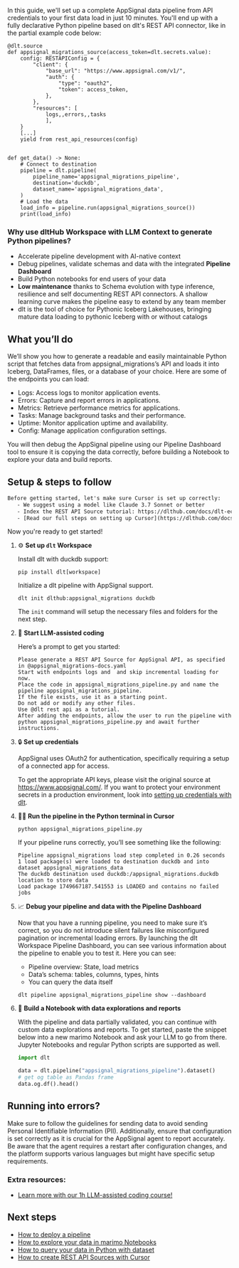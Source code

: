 In this guide, we'll set up a complete AppSignal data pipeline from API credentials to your first data load in just 10 minutes. You'll end up with a fully declarative Python pipeline based on dlt's REST API connector, like in the partial example code below:

```python-outcome
@dlt.source
def appsignal_migrations_source(access_token=dlt.secrets.value):
    config: RESTAPIConfig = {
        "client": {
            "base_url": "https://www.appsignal.com/v1/",
            "auth": {
                "type": "oauth2",
                "token": access_token,
            },
        },
        "resources": [
            logs,,errors,,tasks
            ],
    }
    [...]
    yield from rest_api_resources(config)


def get_data() -> None:
    # Connect to destination
    pipeline = dlt.pipeline(
        pipeline_name='appsignal_migrations_pipeline',
        destination='duckdb',
        dataset_name='appsignal_migrations_data', 
    )
    # Load the data
    load_info = pipeline.run(appsignal_migrations_source())
    print(load_info) 
```

### Why use dltHub Workspace with LLM Context to generate Python pipelines?

- Accelerate pipeline development with AI-native context
- Debug pipelines, validate schemas and data with the integrated **Pipeline Dashboard**
- Build Python notebooks for end users of your data
- **Low maintenance** thanks to Schema evolution with type inference, resilience and self documenting REST API connectors. A shallow learning curve makes the pipeline easy to extend by any team member
- dlt is the tool of choice for Pythonic Iceberg Lakehouses, bringing mature data loading to pythonic Iceberg with or without catalogs

## What you’ll do

We’ll show you how to generate a readable and easily maintainable Python script that fetches data from appsignal_migrations’s API and loads it into Iceberg, DataFrames, files, or a database of your choice. Here are some of the endpoints you can load:

- Logs: Access logs to monitor application events.
- Errors: Capture and report errors in applications.
- Metrics: Retrieve performance metrics for applications.
- Tasks: Manage background tasks and their performance.
- Uptime: Monitor application uptime and availability.
- Config: Manage application configuration settings.

You will then debug the AppSignal pipeline using our Pipeline Dashboard tool to ensure it is copying the data correctly, before building a Notebook to explore your data and build reports.

## Setup & steps to follow

```default
Before getting started, let's make sure Cursor is set up correctly:
   - We suggest using a model like Claude 3.7 Sonnet or better
   - Index the REST API Source tutorial: https://dlthub.com/docs/dlt-ecosystem/verified-sources/rest_api/ and add it to context as **@dlt rest api**
   - [Read our full steps on setting up Cursor](https://dlthub.com/docs/dlt-ecosystem/llm-tooling/cursor-restapi#23-configuring-cursor-with-documentation)
```

Now you're ready to get started!

1. ⚙️ **Set up `dlt` Workspace**
    
    Install dlt with duckdb support:
    ```shell
    pip install dlt[workspace]
    ```

    Initialize a dlt pipeline with AppSignal support.
    ```shell
    dlt init dlthub:appsignal_migrations duckdb
    ```

    The `init` command will setup the necessary files and folders for the next step.
    
2. 🤠 **Start LLM-assisted coding**
    
    Here’s a prompt to get you started:
    
    ```prompt
    Please generate a REST API Source for AppSignal API, as specified in @appsignal_migrations-docs.yaml 
    Start with endpoints logs and  and skip incremental loading for now. 
    Place the code in appsignal_migrations_pipeline.py and name the pipeline appsignal_migrations_pipeline. 
    If the file exists, use it as a starting point. 
    Do not add or modify any other files. 
    Use @dlt rest api as a tutorial. 
    After adding the endpoints, allow the user to run the pipeline with python appsignal_migrations_pipeline.py and await further instructions.
    ```

    
3. 🔒 **Set up credentials** 
    
    AppSignal uses OAuth2 for authentication, specifically requiring a setup of a connected app for access.
    
    To get the appropriate API keys, please visit the original source at https://www.appsignal.com/.
    If you want to protect your environment secrets in a production environment, look into [setting up credentials with dlt](https://dlthub.com/docs/walkthroughs/add_credentials).
    
4. 🏃‍♀️ **Run the pipeline in the Python terminal in Cursor**
    
    ```shell
    python appsignal_migrations_pipeline.py
    ```
    
    If your pipeline runs correctly, you’ll see something like the following:
    
    ```shell
    Pipeline appsignal_migrations load step completed in 0.26 seconds
    1 load package(s) were loaded to destination duckdb and into dataset appsignal_migrations_data
    The duckdb destination used duckdb:/appsignal_migrations.duckdb location to store data
    Load package 1749667187.541553 is LOADED and contains no failed jobs
    ```
    
5. 📈 **Debug your pipeline and data with the Pipeline Dashboard**

    Now that you have a running pipeline, you need to make sure it’s correct, so you do not introduce silent failures like misconfigured pagination or incremental loading errors. By launching the dlt Workspace Pipeline Dashboard, you can see various information about the pipeline to enable you to test it. Here you can see:
    - Pipeline overview: State, load metrics
    - Data’s schema: tables, columns, types, hints
    - You can query the data itself
    
    ```shell
    dlt pipeline appsignal_migrations_pipeline show --dashboard
    ```
    
6. 🐍 **Build a Notebook with data explorations and reports**

    With the pipeline and data partially validated, you can continue with custom data explorations and reports. To get started, paste the snippet below into a new marimo Notebook and ask your LLM to go from there. Jupyter Notebooks and regular Python scripts are supported as well.

    
    ```python
    import dlt

   data = dlt.pipeline("appsignal_migrations_pipeline").dataset()
   # get og table as Pandas frame
   data.og.df().head()
    ```

## Running into errors?

Make sure to follow the guidelines for sending data to avoid sending Personal Identifiable Information (PII). Additionally, ensure that configuration is set correctly as it is crucial for the AppSignal agent to report accurately. Be aware that the agent requires a restart after configuration changes, and the platform supports various languages but might have specific setup requirements.

### Extra resources:

- [Learn more with our 1h LLM-assisted coding course!](https://www.youtube.com/watch?v=GGid70rnJuM)

## Next steps

- [How to deploy a pipeline](https://dlthub.com/docs/walkthroughs/deploy-a-pipeline)
- [How to explore your data in marimo Notebooks](https://dlthub.com/docs/general-usage/dataset-access/marimo)
- [How to query your data in Python with dataset](https://dlthub.com/docs/general-usage/dataset-access/dataset)
- [How to create REST API Sources with Cursor](https://dlthub.com/docs/dlt-ecosystem/llm-tooling/cursor-restapi)